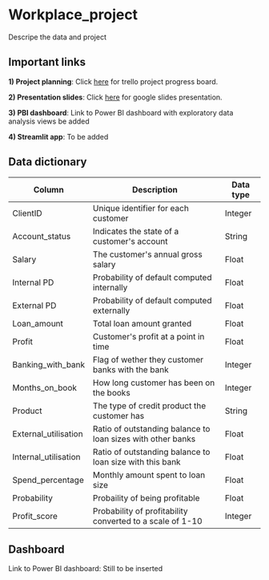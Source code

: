 # Workplace_project
Descripe the data and project 

## Important links
**1) Project planning**: Click [here](https://trello.com/b/xmYPabfb/workplace-project) for trello project progress board.

**2) Presentation slides**: Click [here](https://docs.google.com/presentation/d/1LY5Smb_PuqboQQasrJBPjQyH3A2vt6ji4ydF6Vteieg/edit#slide=id.gc6f980f91_0_0) for google slides presentation.

**3) PBI dashboard**: Link to Power BI dashboard with exploratory data analysis views be added

**4) Streamlit app**: To be added

## Data dictionary
**Column** | **Description** | **Data type**
--- | --- | ---
ClientID | Unique identifier for each customer | Integer
Account_status  | Indicates the state of a customer's account | String
Salary | The customer's annual gross salary | Float
Internal PD | Probability of default computed internally | Float
External PD | Probability of default computed externally | Float
Loan_amount | Total loan amount granted | Float
Profit | Customer's profit at a point in time | Float
Banking_with_bank | Flag of wether they customer  banks with the bank | Integer
Months_on_book | How long customer has been on the books | Integer
Product | The type of credit product the customer has | String
External_utilisation | Ratio of outstanding balance to loan sizes with other banks | Float
Internal_utilisation | Ratio of outstanding balance to loan size with this bank | Float
Spend_percentage | Monthly amount spent to loan size | Float
Probability | Probaility of being profitable | Float
Profit_score | Probability of profitability converted to a scale of 1-10 | Integer

## Dashboard 

Link to Power BI dashboard: Still to be inserted
  ```text


